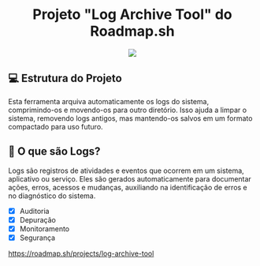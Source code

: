 <h1 align="center"> Projeto "Log Archive Tool" do Roadmap.sh </h1>
<p align="center">
<img loading="lazy" src="http://img.shields.io/static/v1?label=STATUS&message=EM%20DESENVOLVIMENTO&color=GREEN&style=for-the-badge"/>
</p>

## 💻 Estrutura do Projeto
Esta ferramenta arquiva automaticamente os logs do sistema, comprimindo-os e movendo-os para outro diretório. Isso ajuda a limpar o sistema, removendo logs antigos, mas mantendo-os salvos em um formato compactado para uso futuro.

## 📝 O que são Logs?
Logs são registros de atividades e eventos que ocorrem em um sistema, aplicativo ou serviço. Eles são gerados automaticamente para documentar ações, erros, acessos e mudanças, auxiliando na identificação de erros e no diagnóstico do sistema.

- [x] Auditoria
- [x] Depuração
- [x] Monitoramento
- [x] Segurança

https://roadmap.sh/projects/log-archive-tool
